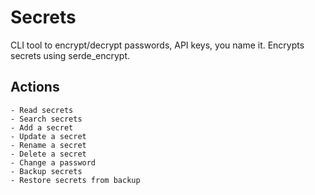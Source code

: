 # Secrets

CLI tool to encrypt/decrypt passwords, API keys, you name it. Encrypts secrets using serde_encrypt.

## Actions

    - Read secrets
    - Search secrets
    - Add a secret
    - Update a secret
    - Rename a secret
    - Delete a secret
    - Change a password
    - Backup secrets
    - Restore secrets from backup
